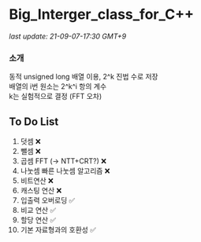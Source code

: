 # Big_Interger_class_for_C++
_last update: 21-09-07-17:30 GMT+9_

### 소개
동적 unsigned long 배열 이용, 2^k 진법 수로 저장  
배열의 i번 원소는 2^k^i 항의 계수  
k는 실험적으로 결정 (FFT 오차)  

## To Do List
1. 덧셈 ❌
2. 뺄셈 ❌
3. 곱셈 FFT (-> NTT+CRT?) ❌
5. 나눗셈 빠른 나눗셈 알고리즘 ❌
6. 비트연산 ❌
7. 캐스팅 연산 ❌
8. 입출력 오버로딩 ✅
9. 비교 연산 ✅
10. 할당 연산 ✅
11. 기본 자료형과의 호환성 ✅

